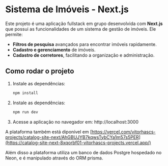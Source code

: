 # Sistema de Imóveis - Next.js

Este projeto é uma aplicação fullstack em grupo desenvolvida com **Next.js** que possui as funcionalidades de um sistema de gestão de imóveis. Ele permite:

- **Filtros de pesquisa** avançados para encontrar imóveis rapidamente.  
- **Cadastro e gerenciamento** de imóveis.  
- **Cadastro de corretores**, facilitando a organização e administração.  

## Como rodar o projeto

1. Instale as dependências:
   ```bash
   npm install

2. Instale as dependências:
   ```bash
   npm run dev

3. Acesse a aplicação no navegador em: http://localhost:3000

A plataforma também está diponível em [https://vercel.com/vitorhascs-projects/catalog-site-next/AhGBUJYB7kqwsTybCYa1m57s5PER](https://catalog-site-next-8xqorbf01-vitorhascs-projects.vercel.app/)

Além disso a plataforma utiliza um banco de dados Postgre hospedado no Neon, e é manipulado através do ORM prisma.
